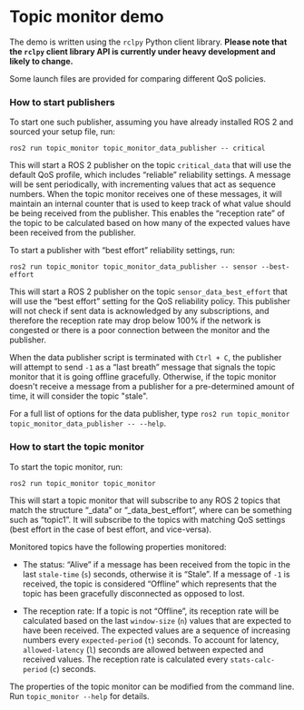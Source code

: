 # Topic monitor demo

The demo is written using the `rclpy` Python client library.
**Please note that the `rclpy` client library API is currently under heavy development and likely to change.**

Some launch files are provided for comparing different QoS policies.

### How to start publishers

To start one such publisher, assuming you have already installed ROS 2 and sourced your setup file, run:
```
ros2 run topic_monitor topic_monitor_data_publisher -- critical
```
This will start a ROS 2 publisher on the topic `critical_data` that will use the default QoS profile, which includes “reliable” reliability settings.
A message will be sent periodically, with incrementing values that act as sequence numbers.
When the topic monitor receives one of these messages, it will maintain an internal counter that is used to keep track of what value should be being received from the publisher.
This enables the “reception rate” of the topic to be calculated based on how many of the expected values have been received from the publisher.

To start a publisher with “best effort” reliability settings, run:
```
ros2 run topic_monitor topic_monitor_data_publisher -- sensor --best-effort
```
This will start a ROS 2 publisher on the topic `sensor_data_best_effort` that will use the “best effort” setting for the QoS reliability policy.
This publisher will not check if sent data is acknowledged by any subscriptions, and therefore the reception rate may drop below 100% if the network is congested or there is a poor connection between the monitor and the publisher.

When the data publisher script is terminated with `Ctrl + C`, the publisher will attempt to send `-1` as a “last breath” message that signals the topic monitor that it is going offline gracefully.
Otherwise, if the topic monitor doesn't receive a message from a publisher for a pre-determined amount of time, it will consider the topic "stale".

For a full list of options for the data publisher, type `ros2 run topic_monitor topic_monitor_data_publisher -- --help`.

### How to start the topic monitor

To start the topic monitor, run:
```
ros2 run topic_monitor topic_monitor
```

This will start a topic monitor that will subscribe to any ROS 2 topics that match the structure “<name>_data” or “<name>_data_best_effort”, where <name> can be something such as “topic1”.
It will subscribe to the topics with matching QoS settings (best effort in the case of best effort, and vice-versa).

Monitored topics have the following properties monitored:
- The status: “Alive” if a message has been received from the topic in the last `stale-time` (`s`) seconds, otherwise it is “Stale”.
If a message of `-1` is received, the topic is considered “Offline” which represents that the topic has been gracefully disconnected as opposed to lost.

- The reception rate: If a topic is not “Offline”, its reception rate will be calculated based on the last `window-size` (`n`) values that are expected to have been received.
The expected values are a sequence of increasing numbers every `expected-period` (`t`) seconds.
To account for latency, `allowed-latency` (`l`) seconds are allowed between expected and received values.
The reception rate is calculated every `stats-calc-period` (`c`) seconds.

The properties of the topic monitor can be modified from the command line. Run `topic_monitor --help` for details.
